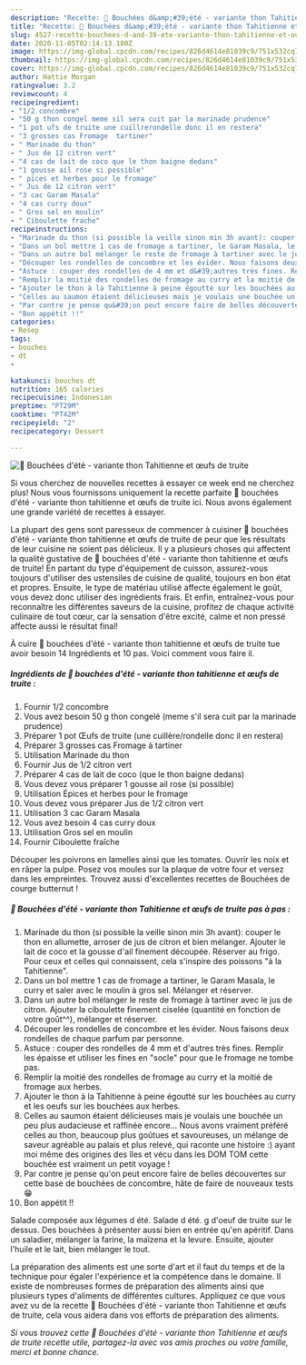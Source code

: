 ```yaml
---
description: "Recette: 💮 Bouchées d&amp;#39;été - variante thon Tahitienne et œufs de truite"
title: "Recette: 💮 Bouchées d&amp;#39;été - variante thon Tahitienne et œufs de truite"
slug: 4527-recette-bouchees-d-and-39-ete-variante-thon-tahitienne-et-oufs-de-truite
date: 2020-11-05T02:14:13.180Z
image: https://img-global.cpcdn.com/recipes/826d4614e81039c9/751x532cq70/💮-bouchees-dete-variante-thon-tahitienne-et-oeufs-de-truite-photo-principale-de-la-recette.jpg
thumbnail: https://img-global.cpcdn.com/recipes/826d4614e81039c9/751x532cq70/💮-bouchees-dete-variante-thon-tahitienne-et-oeufs-de-truite-photo-principale-de-la-recette.jpg
cover: https://img-global.cpcdn.com/recipes/826d4614e81039c9/751x532cq70/💮-bouchees-dete-variante-thon-tahitienne-et-oeufs-de-truite-photo-principale-de-la-recette.jpg
author: Hattie Morgan
ratingvalue: 3.2
reviewcount: 4
recipeingredient:
- "1/2 concombre"
- "50 g thon congel meme sil sera cuit par la marinade prudence"
- "1 pot ufs de truite une cuillrerondelle donc il en restera"
- "3 grosses cas Fromage  tartiner"
- " Marinade du thon"
- " Jus de 12 citron vert"
- "4 cas de lait de coco que le thon baigne dedans"
- "1 gousse ail rose si possible"
- " pices et herbes pour le fromage"
- " Jus de 12 citron vert"
- "3 cac Garam Masala"
- "4 cas curry doux"
- " Gros sel en moulin"
- " Ciboulette frache"
recipeinstructions:
- "Marinade du thon (si possible la veille sinon min 3h avant): couper le thon en allumette, arroser de jus de citron et bien mélanger. Ajouter le lait de coco et la gousse d&#39;ail finement découpée. Réserver au frigo. Pour ceux et celles qui connaissent, cela s&#39;inspire des poissons &#34;à la Tahitienne&#34;."
- "Dans un bol mettre 1 cas de fromage a tartiner, le Garam Masala, le curry et saler avec le moulin à gros sel. Mélanger et réserver."
- "Dans un autre bol mélanger le reste de fromage à tartiner avec le jus de citron. Ajouter la ciboulette finement ciselée (quantité en fonction de votre goût^^), mélanger et réserver."
- "Découper les rondelles de concombre et les évider. Nous faisons deux rondelles de chaque parfum par personne."
- "Astuce : couper des rondelles de 4 mm et d&#39;autres très fines. Remplir les épaisse et utiliser les fines en &#34;socle&#34; pour que le fromage ne tombe pas."
- "Remplir la moitié des rondelles de fromage au curry et la moitié de fromage aux herbes."
- "Ajouter le thon à la Tahitienne à peine égoutté sur les bouchées au curry et les oeufs sur les bouchées aux herbes."
- "Celles au saumon étaient délicieuses mais je voulais une bouchée un peu plus audacieuse et raffinée encore... Nous avons vraiment préféré celles au thon, beaucoup plus goûtues et savoureuses, un mélange de saveur agréable au palais et plus relevé, qui raconte une histoire :) ayant moi même des origines des îles et vécu dans les DOM TOM cette bouchée est vraiment un petit voyage !"
- "Par contre je pense qu&#39;on peut encore faire de belles découvertes sur cette base de bouchées de concombre, hâte de faire de nouveaux tests 😁"
- "Bon appétit !!"
categories:
- Resep
tags:
- bouches
- dt
- 

katakunci: bouches dt  
nutrition: 165 calories
recipecuisine: Indonesian
preptime: "PT29M"
cooktime: "PT42M"
recipeyield: "2"
recipecategory: Dessert

---
```



![💮 Bouchées d&#39;été - variante thon Tahitienne et œufs de truite](https://img-global.cpcdn.com/recipes/826d4614e81039c9/751x532cq70/💮-bouchees-dete-variante-thon-tahitienne-et-oeufs-de-truite-photo-principale-de-la-recette.jpg)

Si vous cherchez de nouvelles recettes à essayer ce week end ne cherchez plus! Nous vous fournissons uniquement la recette parfaite 💮 bouchées d&#39;été - variante thon tahitienne et œufs de truite ici. Nous avons également une grande variété de recettes à essayer.

La plupart des gens sont paresseux de commencer à cuisiner 💮 bouchées d&#39;été - variante thon tahitienne et œufs de truite de peur que les résultats de leur cuisine ne soient pas délicieux. Il y a plusieurs choses qui affectent la qualité gustative de 💮 bouchées d&#39;été - variante thon tahitienne et œufs de truite! En partant du type d'équipement de cuisson, assurez-vous toujours d'utiliser des ustensiles de cuisine de qualité, toujours en bon état et propres. Ensuite, le type de matériau utilisé affecte également le goût, vous devez donc utiliser des ingrédients frais. Et enfin, entraînez-vous pour reconnaître les différentes saveurs de la cuisine, profitez de chaque activité culinaire de tout cœur, car la sensation d'être excité, calme et non pressé affecte aussi le résultat final!

<!--inarticleads1-->

À cuire 💮 bouchées d&#39;été - variante thon tahitienne et œufs de truite tue avoir besoin 14 Ingrédients et 10 pas. Voici comment vous faire il.

##### Ingrédients de 💮 bouchées d&#39;été - variante thon tahitienne et œufs de truite :

1. Fournir 1/2 concombre
1. Vous avez besoin 50 g thon congelé (meme s&#39;il sera cuit par la marinade prudence)
1. Préparer 1 pot Œufs de truite (une cuillère/rondelle donc il en restera)
1. Préparer 3 grosses cas Fromage à tartiner
1. Utilisation  Marinade du thon
1. Fournir  Jus de 1/2 citron vert
1. Préparer 4 cas de lait de coco (que le thon baigne dedans)
1. Vous devez vous préparer 1 gousse ail rose (si possible)
1. Utilisation  Épices et herbes pour le fromage
1. Vous devez vous préparer  Jus de 1/2 citron vert
1. Utilisation 3 cac Garam Masala
1. Vous avez besoin 4 cas curry doux
1. Utilisation  Gros sel en moulin
1. Fournir  Ciboulette fraîche


Découper les poivrons en lamelles ainsi que les tomates. Ouvrir les noix et en râper la pulpe. Posez vos moules sur la plaque de votre four et versez dans les empreintes. Trouvez aussi d&#39;excellentes recettes de Bouchées de courge butternut ! 

<!--inarticleads2-->

##### 💮 Bouchées d&#39;été - variante thon Tahitienne et œufs de truite pas à pas :

1. Marinade du thon (si possible la veille sinon min 3h avant): couper le thon en allumette, arroser de jus de citron et bien mélanger. Ajouter le lait de coco et la gousse d&#39;ail finement découpée. Réserver au frigo. Pour ceux et celles qui connaissent, cela s&#39;inspire des poissons &#34;à la Tahitienne&#34;.
1. Dans un bol mettre 1 cas de fromage a tartiner, le Garam Masala, le curry et saler avec le moulin à gros sel. Mélanger et réserver.
1. Dans un autre bol mélanger le reste de fromage à tartiner avec le jus de citron. Ajouter la ciboulette finement ciselée (quantité en fonction de votre goût^^), mélanger et réserver.
1. Découper les rondelles de concombre et les évider. Nous faisons deux rondelles de chaque parfum par personne.
1. Astuce : couper des rondelles de 4 mm et d&#39;autres très fines. Remplir les épaisse et utiliser les fines en &#34;socle&#34; pour que le fromage ne tombe pas.
1. Remplir la moitié des rondelles de fromage au curry et la moitié de fromage aux herbes.
1. Ajouter le thon à la Tahitienne à peine égoutté sur les bouchées au curry et les oeufs sur les bouchées aux herbes.
1. Celles au saumon étaient délicieuses mais je voulais une bouchée un peu plus audacieuse et raffinée encore... Nous avons vraiment préféré celles au thon, beaucoup plus goûtues et savoureuses, un mélange de saveur agréable au palais et plus relevé, qui raconte une histoire :) ayant moi même des origines des îles et vécu dans les DOM TOM cette bouchée est vraiment un petit voyage !
1. Par contre je pense qu&#39;on peut encore faire de belles découvertes sur cette base de bouchées de concombre, hâte de faire de nouveaux tests 😁
1. Bon appétit !!


Salade composée aux légumes d été. Salade d été. g d&#39;oeuf de truite sur le dessus. Des bouchées à présenter aussi bien en entrée qu&#39;en apéritif. Dans un saladier, mélanger la farine, la maïzena et la levure. Ensuite, ajouter l&#39;huile et le lait, bien mélanger le tout. 

<!--inarticleads1-->

<p>
La préparation des aliments est une sorte d'art et il faut du temps et de la technique pour égaler l'expérience et la compétence dans le domaine. Il existe de nombreuses formes de préparation des aliments ainsi que plusieurs types d'aliments de différentes cultures. Appliquez ce que vous avez vu de la recette 💮 Bouchées d&#39;été - variante thon Tahitienne et œufs de truite, cela vous aidera dans vos efforts de préparation des aliments.
</p>

<p>
<i>Si vous trouvez cette 💮 Bouchées d&#39;été - variante thon Tahitienne et œufs de truite recette utile, partagez-la avec vos amis proches ou votre famille, merci et bonne chance.</i>
</p>
